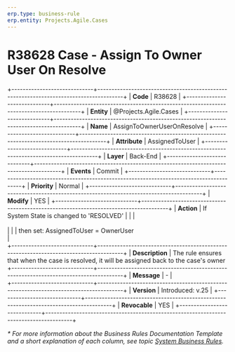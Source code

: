```yaml
---
erp.type: business-rule
erp.entity: Projects.Agile.Cases
---
```


# R38628 Case - Assign To Owner User On Resolve
+-----------------------------+---------------------------------------------------------------------------------------+
| **Code**                    | R38628                                                                                |
+-----------------------------+---------------------------------------------------------------------------------------+
| **Entity**                  | @Projects.Agile.Cases                                                                 |
+-----------------------------+---------------------------------------------------------------------------------------+
| **Name**                    | AssignToOwnerUserOnResolve                                                            |
+-----------------------------+---------------------------------------------------------------------------------------+
| **Attribute**               | AssignedToUser                                                                        |
+-----------------------------+---------------------------------------------------------------------------------------+
| **Layer**                   | Back-End                                                                              |
+-----------------------------+---------------------------------------------------------------------------------------+
| **Events**                  | Commit                                                                                |
+-----------------------------+---------------------------------------------------------------------------------------+
| **Priority**                | Normal                                                                                |
+-----------------------------+---------------------------------------------------------------------------------------+
| **Modify**                  | YES                                                                                   |
+-----------------------------+---------------------------------------------------------------------------------------+
| **Action**                  | If System State is changed to 'RESOLVED'                                              |
|                             | <br></br>                                                                             |
|                             | then set: AssignedToUser = OwnerUser <br>                                             |   
+-----------------------------+---------------------------------------------------------------------------------------+
| **Description**             | The rule ensures that when the case is resolved, it will be assigned back to the case's owner
+-----------------------------+---------------------------------------------------------------------------------------+
| **Message**                 | \-                                                                                    |                  
+-----------------------------+---------------------------------------------------------------------------------------+
| **Version**                 | Introduced: v.25                                                                      |
+-----------------------------+---------------------------------------------------------------------------------------+
| **Revocable**               | YES                                                                                   |
+-----------------------------+---------------------------------------------------------------------------------------+

*\* For more information about the Business Rules Documentation Template and a short explanation of each column, see
topic [System Business Rules](../templates/template-description-system-business-rules.md).*
